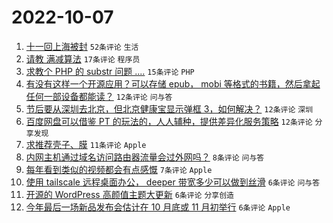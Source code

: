 # 2022-10-07

1. [十一回上海被封](https://www.v2ex.com/t/884961) `52条评论` `生活`
1. [请教 满减算法](https://www.v2ex.com/t/884974) `17条评论` `程序员`
1. [求教个 PHP 的 substr 问题 ....](https://www.v2ex.com/t/884964) `15条评论` `PHP`
1. [有没有这样一个开源应用？可以存储 epub， mobi 等格式的书籍，然后拿起任何一部设备都能读？](https://www.v2ex.com/t/884988) `12条评论` `问与答`
1. [节后要从深圳去北京，但北京健康宝显示弹框 3，如何解决？](https://www.v2ex.com/t/884970) `12条评论` `深圳`
1. [百度网盘可以借鉴 PT 的玩法的，人人辅种，提供差异化服务策略](https://www.v2ex.com/t/884967) `12条评论` `分享发现`
1. [求推荐壳子、膜](https://www.v2ex.com/t/884997) `11条评论` `Apple`
1. [内网主机通过域名访问路由器流量会过外网吗？](https://www.v2ex.com/t/884972) `8条评论` `问与答`
1. [每年看到类似的视频都会有点感慨](https://www.v2ex.com/t/884975) `7条评论` `Apple`
1. [使用 tailscale 远程桌面办公， deeper 带宽多少可以做到丝滑](https://www.v2ex.com/t/884982) `6条评论` `问与答`
1. [开源的 WordPress 高颜值主题大更新](https://www.v2ex.com/t/884968) `6条评论` `分享创造`
1. [今年最后一场新品发布会估计在 10 月底或 11 月初举行](https://www.v2ex.com/t/884962) `6条评论` `Apple`
